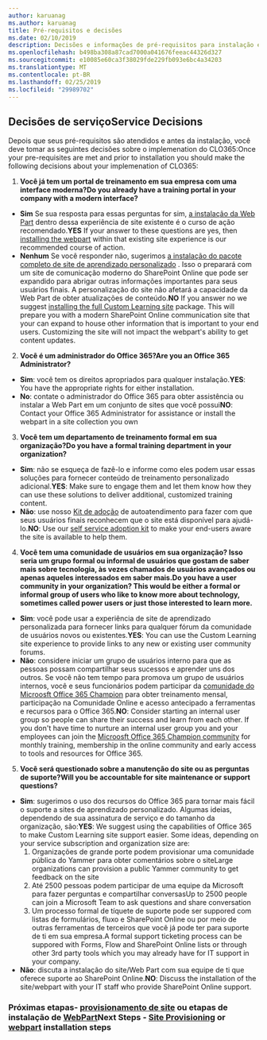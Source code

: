```yaml
---
author: karuanag
ms.author: karuanag
title: Pré-requisitos e decisões
ms.date: 02/10/2019
description: Decisões e informações de pré-requisitos para instalação e configuração de aprendizado personalizado
ms.openlocfilehash: b498ba308a87cad7000a041676feeac44326d327
ms.sourcegitcommit: e10085e60ca3f38029fde229fb093e6bc4a34203
ms.translationtype: MT
ms.contentlocale: pt-BR
ms.lasthandoff: 02/25/2019
ms.locfileid: "29989702"
---
```

## <a name="service-decisions"></a><span data-ttu-id="36a28-103">Decisões de serviço</span><span class="sxs-lookup"><span data-stu-id="36a28-103">Service Decisions</span></span>

<span data-ttu-id="36a28-104">Depois que seus pré-requisitos são atendidos e antes da instalação, você deve tomar as seguintes decisões sobre o implemenation do CLO365:</span><span class="sxs-lookup"><span data-stu-id="36a28-104">Once your pre-requisites are met and prior to installation you should make the following decisions about your implemenation of CLO365:</span></span>

1. <span data-ttu-id="36a28-105">**Você já tem um portal de treinamento em sua empresa com uma interface moderna?**</span><span class="sxs-lookup"><span data-stu-id="36a28-105">**Do you already have a training portal in your company with a modern interface?**</span></span>

- <span data-ttu-id="36a28-106">**Sim** Se sua resposta para essas perguntas for sim, [a instalação da Web Part](installwebpart.md) dentro dessa experiência de site existente é o curso de ação recomendado.</span><span class="sxs-lookup"><span data-stu-id="36a28-106">**YES** If your answer to these questions are yes, then [installing the webpart](installwebpart.md) within that existing site experience is our recommended course of action.</span></span>
- <span data-ttu-id="36a28-p101">**Nenhum** Se você responder não, sugerimos [a instalação do pacote completo de site de aprendizado personalizado](installsitepackage.md) .  Isso o preparará com um site de comunicação moderno do SharePoint Online que pode ser expandido para abrigar outras informações importantes para seus usuários finais.  A personalização do site não afetará a capacidade da Web Part de obter atualizações de conteúdo.</span><span class="sxs-lookup"><span data-stu-id="36a28-p101">**NO** If you answer no we suggest [installing the full Custom Learning site](installsitepackage.md) package.  This will prepare you with a modern SharePoint Online communication site that your can expand to house other information that is important to your end users.  Customizing the site will not impact the webpart's ability to get content updates.</span></span> 

2. <span data-ttu-id="36a28-110">**Você é um administrador do Office 365?**</span><span class="sxs-lookup"><span data-stu-id="36a28-110">**Are you an Office 365 Administrator?**</span></span>

- <span data-ttu-id="36a28-111">**Sim**: você tem os direitos apropriados para qualquer instalação.</span><span class="sxs-lookup"><span data-stu-id="36a28-111">**YES**:  You have the appropriate rights for either installation.</span></span>
- <span data-ttu-id="36a28-112">**No**: contate o administrador do Office 365 para obter assistência ou instalar a Web Part em um conjunto de sites que você possui</span><span class="sxs-lookup"><span data-stu-id="36a28-112">**NO**: Contact your Office 365 Administrator for assistance or install the webpart in a site collection you own</span></span>

3. <span data-ttu-id="36a28-113">**Você tem um departamento de treinamento formal em sua organização?**</span><span class="sxs-lookup"><span data-stu-id="36a28-113">**Do you have a formal training department in your organization?**</span></span>

- <span data-ttu-id="36a28-114">**Sim**: não se esqueça de fazê-lo e informe como eles podem usar essas soluções para fornecer conteúdo de treinamento personalizado adicional.</span><span class="sxs-lookup"><span data-stu-id="36a28-114">**YES**:  Make sure to engage them and let them know how they can use these solutions to deliver additional, customized training content.</span></span>
- <span data-ttu-id="36a28-115">**Não**: use nosso [Kit de adoção](driveadoption.md) de autoatendimento para fazer com que seus usuários finais reconhecem que o site está disponível para ajudá-lo.</span><span class="sxs-lookup"><span data-stu-id="36a28-115">**NO**:  Use our [self service adoption kit](driveadoption.md) to make your end-users aware the site is available to help them.</span></span>

4. <span data-ttu-id="36a28-116">**Você tem uma comunidade de usuários em sua organização?  Isso seria um grupo formal ou informal de usuários que gostam de saber mais sobre tecnologia, às vezes chamados de usuários avançados ou apenas aqueles interessados em saber mais.**</span><span class="sxs-lookup"><span data-stu-id="36a28-116">**Do you have a user community in your organization?  This would be either a formal or informal group of users who like to know more about technology, sometimes called power users or just those interested to learn more.**</span></span>

- <span data-ttu-id="36a28-117">**Sim**: você pode usar a experiência de site de aprendizado personalizada para fornecer links para qualquer fórum da comunidade de usuários novos ou existentes.</span><span class="sxs-lookup"><span data-stu-id="36a28-117">**YES**:  You can use the Custom Learning site experience to provide links to any new or existing user community forums.</span></span>
- <span data-ttu-id="36a28-p102">**Não**: considere iniciar um grupo de usuários interno para que as pessoas possam compartilhar seus sucessos e aprender uns dos outros.  Se você não tem tempo para promova um grupo de usuários internos, você e seus funcionários podem participar da [comunidade do Microosft Office 365 Champion](https://aka.ms/O365Champions) para obter treinamento mensal, participação na Comunidade Online e acesso antecipado a ferramentas e recursos para o Office 365.</span><span class="sxs-lookup"><span data-stu-id="36a28-p102">**NO**:  Consider starting an internal user group so people can share their success and learn from each other.  If you don't have time to nurture an internal user group you and your employees can join the [Microosft Office 365 Champion community](https://aka.ms/O365Champions) for monthly training, membership in the online community and early access to tools and resources for Office 365.</span></span>

5.  <span data-ttu-id="36a28-120">**Você será questionado sobre a manutenção do site ou as perguntas de suporte?**</span><span class="sxs-lookup"><span data-stu-id="36a28-120">**Will you be accountable for site maintenance or support questions?**</span></span>

- <span data-ttu-id="36a28-p103">**Sim**: sugerimos o uso dos recursos do Office 365 para tornar mais fácil o suporte a sites de aprendizado personalizado.  Algumas ideias, dependendo de sua assinatura de serviço e do tamanho da organização, são:</span><span class="sxs-lookup"><span data-stu-id="36a28-p103">**YES**: We suggest using the capabilities of Office 365 to make Custom Learning site support easier.  Some ideas, depending on your service subscription and organization size are:</span></span>
    1. <span data-ttu-id="36a28-123">Organizações de grande porte podem provisionar uma comunidade pública do Yammer para obter comentários sobre o site</span><span class="sxs-lookup"><span data-stu-id="36a28-123">Large organizations can provision a public Yammer community to get feedback on the site</span></span>
    2. <span data-ttu-id="36a28-124">Até 2500 pessoas podem participar de uma equipe da Microsoft para fazer perguntas e compartilhar conversas</span><span class="sxs-lookup"><span data-stu-id="36a28-124">Up to 2500 people can join a Microsoft Team to ask questions and share conversation</span></span>
    3. <span data-ttu-id="36a28-125">Um processo formal de tíquete de suporte pode ser suppored com listas de formulários, fluxo e SharePoint Online ou por meio de outras ferramentas de terceiros que você já pode ter para suporte de ti em sua empresa.</span><span class="sxs-lookup"><span data-stu-id="36a28-125">A formal support ticketing process can be suppored with Forms, Flow and SharePoint Online lists or through other 3rd party tools which you may already have for IT support in your company.</span></span> 
- <span data-ttu-id="36a28-126">**Não**: discuta a instalação do site/Web Part com sua equipe de ti que oferece suporte ao SharePoint Online.</span><span class="sxs-lookup"><span data-stu-id="36a28-126">**NO**:  Discuss the installation of the site/webpart with your IT staff who provide SharePoint Online support.</span></span>  

### <a name="next-steps---site-provisioninginstallsitepackagemd-or-webpartinstallwebpartmd-installation-steps"></a><span data-ttu-id="36a28-127">Próximas etapas- [provisionamento de site](installsitepackage.md) ou etapas de instalação de [WebPart](installwebpart.md)</span><span class="sxs-lookup"><span data-stu-id="36a28-127">Next Steps - [Site Provisioning](installsitepackage.md) or [webpart](installwebpart.md) installation steps</span></span>